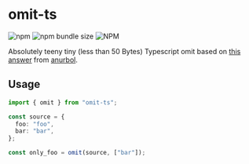 # omit-ts

![npm](https://img.shields.io/npm/v/omit-ts) ![npm bundle size](https://img.shields.io/bundlephobia/minzip/omit-ts) ![NPM](https://img.shields.io/npm/l/omit-ts)

Absolutely teeny tiny (less than 50 Bytes) Typescript omit based on [this answer](https://stackoverflow.com/a/53968837) from [anurbol](https://github.com/anurbol).

## Usage

```ts
import { omit } from "omit-ts";

const source = {
  foo: "foo",
  bar: "bar",
};

const only_foo = omit(source, ["bar"]);
```
